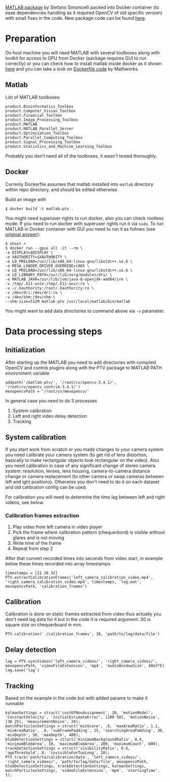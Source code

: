 [MATLAB package](https://github.com/s-simoncelli/ptv) by Stefano Simoncelli packed into Docker container (to ease dependencies handling as it required OpenCV of old specific version) with small fixes in the code. New package code can be found [here](https://github.com/taranarmo/matlab-particle-tracking-stereo-camera-setup).

# Preparation

On host machine you will need MATLAB with several toolboxes along with toolkit for access to GPU from Docker (package requires GUI to run correctly) or you can check how to install matlab inside docker as it shown [here](https://github.com/mathworks-ref-arch/matlab-dockerfile) and you can take a look on [Dockerfile code](https://github.com/mathworks-ref-arch/container-images/) by Mathworks.

## Matlab

List of MATLAB toolboxes:

    product.Bioinformatics_Toolbox
    product.Computer_Vision_Toolbox
    product.Financial_Toolbox
    product.Image_Processing_Toolbox
    product.MATLAB
    product.MATLAB_Parallel_Server
    product.Optimization_Toolbox
    product.Parallel_Computing_Toolbox
    product.Signal_Processing_Toolbox
    product.Statistics_and_Machine_Learning_Toolbox

Probably you don't need all of the toolboxes, it wasn't tested thoroughly.

## Docker

Currenly Dockerfile assumes that matlab installed into `matlab` directory within repo directory, and should be edited otherwise.

Build an image with

    $ docker build -t matlab-ptv .

You might need superuser rights to run docker, also you can check rootless mode.
If you need to run docker with superuser rights run it via `sudo`.
To run MATLAB in Docker container with GUI you need to run it as follows (see [original answer](https://www.mathworks.com/matlabcentral/answers/332224-is-it-possible-to-install-matlab-in-a-docker-image)):

    $ xhost +
    $ docker run --gpus all -it --rm \
    -e DISPLAY=$DISPLAY \
    -e XAUTHORITY=$XAUTHORITY \
    -e LD_PRELOAD=/usr/lib/x86_64-linux-gnu/libstdc++.so.6 \
    -e MESA_LOADER_DRIVER_OVERRIDE=i965 \
    -e LD_PRELOAD=/usr/lib/x86_64-linux-gnu/libstdc++.so.6 \
    -e LD_LIBRARY_PATH=/usr/lib/xorg/modules/dri/ \
    -e MATLAB_JAVA=/usr/lib/jvm/java-8-openjdk-amd64/jre \
    -v /tmp/.X11-unix:/tmp/.X11-unix:ro \
    -v ~/.Xauthority:/root/.Xauthority:ro \
    -v /dev/dri:/dev/dri:ro \
    -v /dev/shm:/dev/shm \
    --shm-size=512M matlab-ptv /usr/local/matlab/bin/matlab

You might want to add data directories to command above via `-v` parameter.

# Data processing steps

## Initialization

After starting up the MATLAB you need to add directories with compiled OpenCV and contrib plugins along with the PTV package to MATLAB PATH environment variable

    addpath('/matlab-ptv/', '/root/cv/opencv-3.4.1/', '/root/cv/opencv_contrib-3.4.1/')
    mexopencvPath = '/root/cv/mexopencv/'

In general case you need to do 3 processes

1. System calibration
2. Left and right video delay detection
3. Tracking

## System calibration

If you start work from scratch or you made changes to your camera system you need calibrate your camera system (to get rid of lens distortion, basically to make rectangular objects look rectangular on the video).
Also you need calibration in case of any significant change of stereo camera system: resolution, lenses, lens housing, camera-to-camera distance change or camera replacement (to other camera or swap cameras between left and ight positions).
Otherwise you don't need to do it on each dataset and old calibration config can be used.

For calibration you will need to determine the time lag between left and right videos, see below.

### Calibration frames extraction

1. Play video from left camera in video player
2. Pick the frame where calibration pattern (chequerbord) is visible without glares and is not moving
3. Write time of the frame
4. Repeat from step 2

After that convert recorded times into seconds from video start, in example below these times recorded into array timestamps

    timestamps = [21 26 32]
    PTV.extractCalibrationFrames('left_camera_calibration_video.mp4', 'right_camera_calibration_video.mp4', timestamps, 'lag.mat', mexopencvPath, 'calibration_frames')

## Calibration

Calibration is done on static frames extracted from video thus actually you don't need lag data for it but in the code it is required argument.
30 is square size on chequerboard in mm.

    PTV.calibration('./calibration_frames', 30, 'path/to/lag/data/file')

## Delay detection

    lag = PTV.syncVideos('left_camera_videos/', 'right_camera_videos/', mexopencvPath, 'videoFileExtension', 'mp4', 'audioWindowSize', 48e3*5)
    lag.save('lag')

## Tracking

Based on the example in the code but with added params to make it runnable

    kalmanSettings = struct('costOfNonAssignment', 20, 'motionModel', 'ConstantVelocity', 'initialEstimateError', [200 50], 'motionNoise', [30 25], 'measurementNoise', 20);
    matchParticlesSettings = struct('minScore', .8, 'maxAreaRatio', 1.1, 'minAreaRatio', .9, 'subFramePadding', 15, 'searchingAreaPadding', 30, 'minDepth', 50, 'maxDepth', 400);
    blobDetectionSettings = struct('minimumBackgroundRatio', 0.4, 'minimumBlobArea', 10, 'maximumBlobArea', 200, 'maximumCount', 600);
    trackDetectionSettings = struct('visibilityRatio', 0.6, 'ageThreshold', 8, 'invisibleForTooLong', 20);
    PTV.track('path/to/calibration/data', 'left_camera_videos/', 'right_camera_videos/', 'path/to/lag/data/file', mexopencvPath, blobDetectionSettings, trackDetectionSettings, kalmanSettings, matchParticlesSettings, 'videoFileExtension', 'mp4', 'startingTime', 1);
